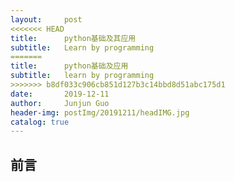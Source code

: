 ```yaml
---
layout:     post
<<<<<<< HEAD
title:      python基础及其应用
subtitle:   Learn by programming
=======
title:      python基础及应用
subtitle:   learn by programming
>>>>>>> b8df033c906cb851d127b3c14bbd8d51abc175d1
date:       2019-12-11
author:     Junjun Guo
header-img: postImg/20191211/headIMG.jpg
catalog: true
---
```

## 前言
